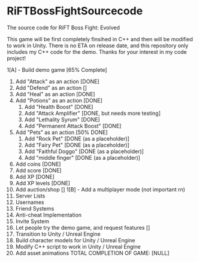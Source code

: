 # RiFTBossFightSourcecode
The source code for RiFT Boss Fight: Evolved

This game will be first completely finsihed in C++ and then will be modified to work in Unity.
There is no ETA on release date, and this repository only includes my C++ code for the demo.
Thanks for your interest in my code project!

1[A] - Build demo game [65% Complete]
   1. Add "Attack" as an action [DONE]
   2. Add "Defend" as an action []
   3. Add "Heal" as an action [DONE]
   4. Add "Potions" as an action [DONE]
      1. Add "Health Boost" [DONE]
      2. Add "Attack Amplifier" [DONE, but needs more testing]
      3. Add "Lethality Syrum" [DONE]
      4. Add "Permanent Attack Boost" [DONE]
   5. Add "Pets" as an action [50% DONE]
      1. Add "Rock Pet" [DONE (as a placeholder)]
      2. Add "Fairy Pet" [DONE (as a placeholder)]
      3. Add "Faithful Doggo" [DONE (as a placeholder)]
      4. Add "middle finger" [DONE (as a placeholder)]
   6. Add coins [DONE]
   7. Add score [DONE]
   8. Add XP [DONE]
   9. Add XP levels [DONE]
   10. Add auction/shop []
1[B] - Add a multiplayer mode (not important rn)
  1. Server Lists
  2. Usernames
  3. Friend Systems
  4. Anti-cheat Implementation
  5. Invite System
6. Let people try the demo game, and request features []
7. Transition to Unity / Unreal Engine
8. Build character models for Unity / Unreal Engine
9. Modify C++ script to work in Unity / Unreal Engine
10. Add asset animations
TOTAL COMPLETION OF GAME: [NULL]
